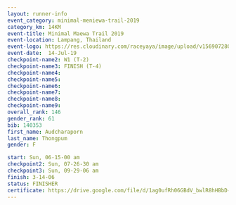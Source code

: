 ```yaml
---
layout: runner-info 
event_category: minimal-meniewa-trail-2019 
category_km: 14KM 
event-title: Minimal Maewa Trail 2019 
event-location: Lampang, Thailand 
event-logo: https://res.cloudinary.com/raceyaya/image/upload/v1569072805/logo/minimal-trail_ktnvsp.jpg 
event-date:  14-Jul-19 
checkpoint-name2: W1 (T-2) 
checkpoint-name3: FINISH (T-4) 
checkpoint-name4: 
checkpoint-name5: 
checkpoint-name6: 
checkpoint-name7: 
checkpoint-name8: 
checkpoint-name9: 
overall_rank: 146
gender_rank: 61
bib: 140353
first_name: Audcharaporn
last_name: Thongpum
gender: F

start: Sun, 06-15-00 am
checkpoint2: Sun, 07-26-30 am
checkpoint3: Sun, 09-29-06 am
finish: 3-14-06
status: FINISHER
certificate: https://drive.google.com/file/d/1ag0ufRh06GBdV_bwlR8hHBbD-N6YpOPl/view?usp=sharing
---
```

